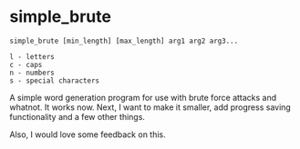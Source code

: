 simple_brute
=================

```
simple_brute [min_length] [max_length] arg1 arg2 arg3...

l - letters
c - caps
n - numbers
s - special characters
```

A simple word generation program for use with brute force attacks and whatnot. It works now. Next, I want to make it smaller, add progress saving functionality and a few other things.

Also, I would love some feedback on this.
